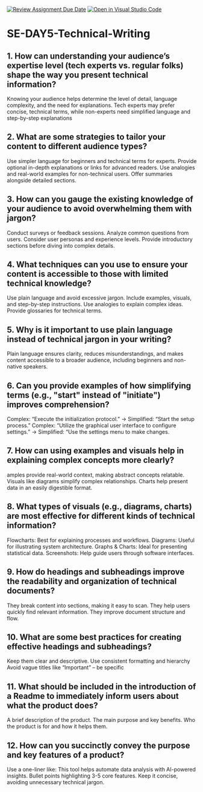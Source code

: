 [![Review Assignment Due Date](https://classroom.github.com/assets/deadline-readme-button-22041afd0340ce965d47ae6ef1cefeee28c7c493a6346c4f15d667ab976d596c.svg)](https://classroom.github.com/a/zsAR-pyY)
[![Open in Visual Studio Code](https://classroom.github.com/assets/open-in-vscode-2e0aaae1b6195c2367325f4f02e2d04e9abb55f0b24a779b69b11b9e10269abc.svg)](https://classroom.github.com/online_ide?assignment_repo_id=18516993&assignment_repo_type=AssignmentRepo)
# SE-DAY5-Technical-Writing
## 1. How can understanding your audience’s expertise level (tech experts vs. regular folks) shape the way you present technical information?
Knowing your audience helps determine the level of detail, language complexity, and the need for explanations. Tech experts may prefer concise, technical terms, while non-experts need simplified language and step-by-step explanations

## 2. What are some strategies to tailor your content to different audience types?
Use simpler language for beginners and technical terms for experts.
Provide optional in-depth explanations or links for advanced readers.
Use analogies and real-world examples for non-technical users.
Offer summaries alongside detailed sections.

## 3. How can you gauge the existing knowledge of your audience to avoid overwhelming them with jargon?
Conduct surveys or feedback sessions.
Analyze common questions from users.
Consider user personas and experience levels.
Provide introductory sections before diving into complex details.

## 4. What techniques can you use to ensure your content is accessible to those with limited technical knowledge?
Use plain language and avoid excessive jargon.
Include examples, visuals, and step-by-step instructions.
Use analogies to explain complex ideas.
Provide glossaries for technical terms.

## 5. Why is it important to use plain language instead of technical jargon in your writing?
Plain language ensures clarity, reduces misunderstandings, and makes content accessible to a broader audience, including beginners and non-native speakers.

## 6. Can you provide examples of how simplifying terms (e.g., "start" instead of "initiate") improves comprehension?
Complex: “Execute the initialization protocol.” → Simplified: “Start the setup process.”
Complex: “Utilize the graphical user interface to configure settings.” → Simplified: “Use the settings menu to make changes.
## 7. How can using examples and visuals help in explaining complex concepts more clearly?
amples provide real-world context, making abstract concepts relatable.
Visuals like diagrams simplify complex relationships.
Charts help present data in an easily digestible format.

## 8. What types of visuals (e.g., diagrams, charts) are most effective for different kinds of technical information?
Flowcharts: Best for explaining processes and workflows.
Diagrams: Useful for illustrating system architecture.
Graphs & Charts: Ideal for presenting statistical data.
Screenshots: Help guide users through software interfaces.

## 9. How do headings and subheadings improve the readability and organization of technical documents?
They break content into sections, making it easy to scan.
They help users quickly find relevant information.
They improve document structure and flow.

## 10. What are some best practices for creating effective headings and subheadings?
Keep them clear and descriptive.
Use consistent formatting and hierarchy 
Avoid vague titles like “Important” – be specific 

## 11. What should be included in the introduction of a Readme to immediately inform users about what the product does?
A brief description of the product.
The main purpose and key benefits.
Who the product is for and how it helps them.

## 12. How can you succinctly convey the purpose and key features of a product?
Use a one-liner like: This tool helps automate data analysis with AI-powered insights.
Bullet points highlighting 3-5 core features.
Keep it concise, avoiding unnecessary technical jargon.
